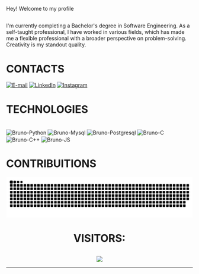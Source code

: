 Hey! Welcome to my profile 
##
I'm currently completing a Bachelor's degree in Software Engineering. As a self-taught professional, I have worked in various fields, which has made me a flexible professional with a broader perspective on problem-solving. Creativity is my standout quality.

# CONTACTS

[![E-mail](https://img.shields.io/badge/-Email-000?style=for-the-badge&logo=microsoft-outlook&logoColor=FF00F6&color:FFF)](mailto:brunocezar20@gmail.com)
[![LinkedIn](https://img.shields.io/badge/-LinkedIn-000?style=for-the-badge&logo=linkedin&logoColor=FF00F6&color:FFF)](https://www.linkedin.com/in/brumartinelli/)
[![Instagram](https://img.shields.io/badge/-Instagram-000?style=for-the-badge&logo=instagram&logoColor=FF00F6&color:FFF)](https://www.instagram.com/brumarte/)


# TECHNOLOGIES

<div style="display: inline_block"><br>
  <img align="center" alt="Bruno-Python" height="60" width="80" src="https://cdn.jsdelivr.net/gh/devicons/devicon@latest/icons/python/python-plain-wordmark.svg">
  <img align="center" alt="Bruno-Mysql" height="60" width="80" src="https://cdn.jsdelivr.net/gh/devicons/devicon@latest/icons/mysql/mysql-original.svg">
    <img align="center" alt="Bruno-Postgresql" height="60" width="80" src="https://cdn.jsdelivr.net/gh/devicons/devicon@latest/icons/postgresql/postgresql-plain-wordmark.svg">
  <img align="center" alt="Bruno-C" height="60" width="80" src="https://cdn.jsdelivr.net/gh/devicons/devicon@latest/icons/c/c-plain.svg">
  <img align="center" alt="Bruno-C++" height="60" width="80" src="https://cdn.jsdelivr.net/gh/devicons/devicon@latest/icons/cplusplus/cplusplus-plain.svg">
  <img align="center" alt="Bruno-JS" height="60" width="80" src="https://cdn.jsdelivr.net/gh/devicons/devicon@latest/icons/javascript/javascript-original.svg">
</div>


# CONTRIBUITIONS 
<picture align="center">
  <source media="(prefers-color-scheme: dark)" srcset="https://raw.githubusercontent.com/brumartinelli/brumartinelli/output/github-contribution-grid-snake-dark.svg">
  <source media="(prefers-color-scheme: light)" srcset="https://raw.githubusercontent.com/brumartinelli/brumartinelli/output/github-contribution-grid-snake-dark.svg">
  <img align="center" alt="github contribution grid snake animation" src="https://raw.githubusercontent.com/brumartinelli/brumartinelli/output/github-contribution-grid-snake.svg">
</picture>


# <p align="center">VISITORS:</p>
<p align="center"><img align="center"src="https://profile-counter.glitch.me/brumartinelli/count.svg"/></p>
   </p><hr>

